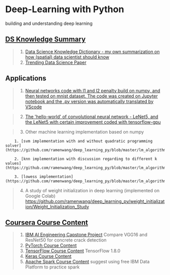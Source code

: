 # Deep-Learning with Python
building and understanding deep learning 

## [DS Knowledge Summary](https://github.com/ramenwang/deep_learning_py/tree/master/ds_knowledge)

> 1. [Data Science Knowledge Dictionary - my own summarization on how (spatial) data scientist should know](https://github.com/ramenwang/deep_learning_py/tree/master/ds_knowledge/data-science-knowledge-dictionary.ipynb)
> 2. [Trending Data Science Paper](https://github.com/ramenwang/deep_learning_py/tree/master/ds_knowledge/papers)

## Applications

> 1. [Neural networks code with l1 and l2 penalty build on numpy, and then tested on mnist dataset. The code was created on Jupyter notebook and the .py version was automatically translated by VScode](https://github.com/ramenwang/deep_learning_py/tree/master/vanilla_ann)

> 2. [The 'hello-world' of convolutional neural network - LeNet5, and the LeNet5 with certain improvement coded with tensorflow-gpu](https://github.com/ramenwang/deep_learning_py/tree/master/LeNet5)

> 3. Other machine learning implementation based on numpy

        1. [svm implementation with and without quadratic programming solver](https://github.com/ramenwang/deep_learning_py/blob/master/lm_algorithms/svm.ipynb)

        2. [knn implementation with discussion regarding to different k values](https://github.com/ramenwang/deep_learning_py/blob/master/lm_algorithms/knn.py)

        3. [lowess implementation](https://github.com/ramenwang/deep_learning_py/blob/master/lm_algorithms/lowess.ipynb)
    
> 4. A study of weight initialization in deep learning (implemented on Google Colab)
https://github.com/ramenwang/deep_learning_py/weight_initialization/Weight_Initialization_Study

## [Coursera Course Content](https://github.com/ramenwang/deep_learning_py/tree/master/Coursera)

> 1. [IBM AI Engineering Capstone Project](https://github.com/ramenwang/deep_learning_py/tree/master/Coursera/AI_engineering_capstone)
    Compare VGG16 and ResNet50 for concrete crack detection  
> 2. [PyTorch Course Content](https://github.com/ramenwang/deep_learning_py/tree/master/Coursera/Coursera_pytorch)
> 3. [TensorFlow Course Content](https://github.com/ramenwang/deep_learning_py/tree/master/Coursera/Coursera_tensorflow1_8)
    TensorFlow 1.8.0  
> 4. [Keras Course Content](https://github.com/ramenwang/deep_learning_py/tree/master/Coursera/Coursera_Keras)
> 5. [Apache Spark Course Content](https://github.com/ramenwang/deep_learning_py/tree/master/Coursera/Coursera-Spark)
    suggest using free IBM Data Platform to practice spark

